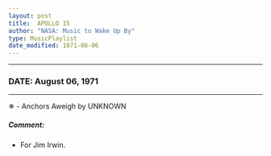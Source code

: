 ```yaml
---
layout: post
title:  APOLLO 15
author: "NASA: Music to Wake Up By"
type: MusicPlaylist
date_modified: 1971-08-06
---
```


----
### DATE: August 06, 1971
----
✵ - Anchors Aweigh by UNKNOWN

##### Comment:
* For Jim Irwin.
